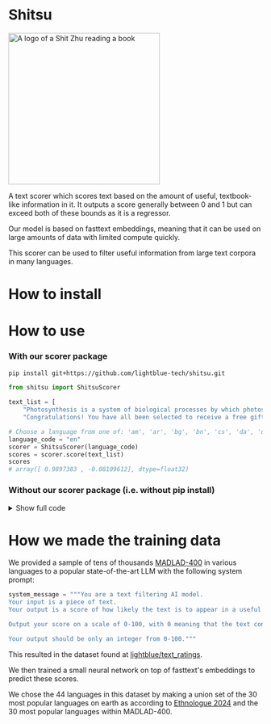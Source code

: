# Shitsu
<img src="https://github.com/user-attachments/assets/fd56e33d-3c3b-45f3-84b5-d70f6b8fc95d" alt="A logo of a Shit Zhu reading a book" width="300"/>


A text scorer which scores text based on the amount of useful, textbook-like information in it.
It outputs a score generally between 0 and 1 but can exceed both of these bounds as it is a regressor.

Our model is based on fasttext embeddings, meaning that it can be used on large amounts of data with limited compute quickly.

This scorer can be used to filter useful information from large text corpora in many languages.

# How to install


# How to use

### With our scorer package

```bash
pip install git+https://github.com/lightblue-tech/shitsu.git
```

```python
from shitsu import ShitsuScorer

text_list = [
    "Photosynthesis is a system of biological processes by which photosynthetic organisms, such as most plants, algae, and cyanobacteria, convert light energy, typically from sunlight, into the chemical energy necessary to fuel their metabolism.",
    "Congratulations! You have all been selected to receive a free gift card worth $1000. Click on this link [Link] to claim your reward now. Limited time offer, so act fast! Don't miss out on this amazing opportunity."]

# Choose a language from one of: 'am', 'ar', 'bg', 'bn', 'cs', 'da', 'de', 'el', 'en', 'es', 'fa', 'fi', 'fr', 'gu', 'ha', 'hi', 'hu', 'id', 'it', 'ja', 'jv', 'kn', 'ko', 'lt', 'mr', 'nl', 'no', 'yo', 'zh'
language_code = "en"
scorer = ShitsuScorer(language_code)
scores = scorer.score(text_list)
scores
# array([ 0.9897383 , -0.08109612], dtype=float32)
```

### Without our scorer package (i.e. without pip install)

<details>
  <summary>Show full code</summary>
    
  ```python

from safetensors.torch import load_model
import fasttext
from huggingface_hub import hf_hub_download
from tqdm.auto import tqdm
import torch
import numpy as np
import torch
import torch.nn as nn

class FasttextEmbedRegressor(nn.Module):
    def __init__(self, input_size=300):
        super(FasttextEmbedRegressor, self).__init__()
        layer_1_size = 64
        layer_2_size = 32
        self.fc1 = nn.Linear(input_size, layer_1_size)
        self.fc2 = nn.Linear(layer_1_size, layer_2_size)
        self.fc3 = nn.Linear(layer_2_size, 1)

    def forward(self, x):
        x = torch.relu(self.fc1(x))
        x = torch.relu(self.fc2(x))
        x = self.fc3(x)
        return x

class ShitsuScorer:
    def __init__(self, lang_code):
        fasttext_model_path = hf_hub_download(repo_id=f"facebook/fasttext-{lang_code}-vectors", filename="model.bin")
        self.fasttext_model = fasttext.load_model(fasttext_model_path)
        self.regressor_model = FasttextEmbedRegressor().eval()
        regressor_model_path = hf_hub_download(repo_id=f"lightblue/shitsu_text_scorer", filename=f"{lang_code}.safetensors")
        load_model(self.regressor_model, regressor_model_path)

    def score(self, text_list):
        embeddings = np.stack([self.fasttext_model.get_sentence_vector(x.replace("\n", " ")) for x in tqdm(text_list)])
        return self.regressor_model(torch.Tensor(embeddings)).detach().numpy().flatten()

text_list = [
    "Photosynthesis is a system of biological processes by which photosynthetic organisms, such as most plants, algae, and cyanobacteria, convert light energy, typically from sunlight, into the chemical energy necessary to fuel their metabolism.",
    "Congratulations! You have all been selected to receive a free gift card worth $1000. Click on this link [Link] to claim your reward now. Limited time offer, so act fast! Don't miss out on this amazing opportunity."]

scorer = ShitsuScorer("en")
scores = scorer.score(text_list)
scores
# array([ 0.9897383 , -0.08109612], dtype=float32)
```

</details>




# How we made the training data

We provided a sample of tens of thousands [MADLAD-400](https://huggingface.co/datasets/allenai/MADLAD-400) in various languages to a popular state-of-the-art LLM with the following system prompt:

```python
system_message = """You are a text filtering AI model.
Your input is a piece of text.
Your output is a score of how likely the text is to appear in a useful {language} textbook, encyclopedia, or any other important document.

Output your score on a scale of 0-100, with 0 meaning that the text contains no useful {language} information and 100 meaning that the text is very useful and is exceedingly likely to appear in a {language} textbook, encyclopedia, or any other important document. If the text is not mostly fluent, natural {language}, output 0.

Your output should be only an integer from 0-100."""
```

This resulted in the dataset found at [lightblue/text_ratings](https://huggingface.co/datasets/lightblue/text_ratings).

We then trained a small neural network on top of fasttext's embeddings to predict these scores.

We chose the 44 languages in this dataset by making a union set of the 30 most popular languages on earth as according to [Ethnologue 2024](https://www.ethnologue.com/insights/ethnologue200/) and the 30 most popular languages within MADLAD-400.
